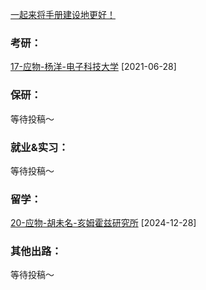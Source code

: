 [一起来将手册建设地更好！](Preface/fenxiang.md)

### 考研：

[17-应物-杨洋-电子科技大学](升学就业/物理与光电工程学院/17-应物-杨洋.md) [2021-06-28]

### 保研：

等待投稿～

### 就业&实习：

等待投稿～

### 留学：

[20-应物-胡未名-亥姆霍兹研究所](升学就业/物理与光电工程学院/20-应物-胡未名.md) [2024-12-28]

### 其他出路：

等待投稿～